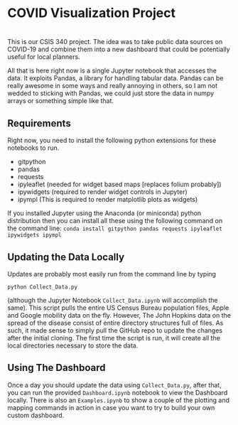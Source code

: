 # COVID Visualization Project
# 
This is our CSIS 340 project.  The idea was to take public data sources on
COVID-19 and combine them into a new dashboard that could be potentially
useful for local planners.

All that is here right now is a single Jupyter notebook that accesses the
data. It exploits Pandas, a library for handling tabular data.  Pandas can be
really awesome in some ways and really annoying in others, so I am not wedded
to sticking with Pandas, we could just store the data in numpy arrays or
something simple like that.

## Requirements
Right now, you need to install the following python extensions for these notebooks to run.

- gitpython 
- pandas
- requests
- ipyleaflet (needed for widget based maps [replaces folium probably])
- ipywidgets (required to render widget controls in Jupyter)
- ipympl     (This is required to render matplotlib plots as widgets)

If you installed Jupyter using the Anaconda (or miniconda) python distribution
then you can install all these using the following command on the command
line: `conda install gitpython pandas requests ipyleaflet ipywidgets ipympl`

## Updating the Data Locally

Updates are probably most easily run from the command line by typing 

`python Collect_Data.py`  

(although the Jupyter Notebook `Collect_Data.ipynb` will accomplish the same).  This script pulls the entire US Census Bureau population files, Apple and Google mobility data on the fly. However, The John Hopkins data on the spread of the disease consist of entire directory structures full of files.  As such, it made sense to simply pull the GitHub repo to update the changes after the initial cloning.  The first time the script is run, it will create all the local directories necessary to store the data.

## Using The Dashboard

Once a day you should update the data using `Collect_Data.py`, after that, you can run the provided `Dashboard.ipynb` notebook to view the Dashboard locally.  There is also an `Examples.ipynb` to show a couple of the plotting and mapping commands in action in case you want to try to build your own custom dashboard.